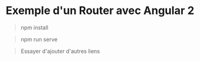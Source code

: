 # Exemple d'un Router avec Angular 2

> npm install

> npm run serve

> Essayer d'ajouter d'autres liens
